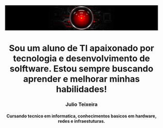 ![](banner.jpg)
<h1 align="center">Sou um aluno de TI apaixonado por tecnologia e desenvolvimento de solftware. Estou sempre buscando aprender e melhorar minhas habilidades!<?h1>
<h3 align="center"> Julio Teixeira</h3>
<h4 align="center">Cursando tecnico em informatica, conhecimentos basicos em hardware, redes e infraestuturas.</h4>


<!--
**julioteixeeira/julioteixeeira** is a ✨ _special_ ✨ repository because its `README.md` (this file) appears on your GitHub profile.

Here are some ideas to get you started:

- 🔭 I’m currently working on ...
- 🌱 I’m currently learning ...
- 👯 I’m looking to collaborate on ...
- 🤔 I’m looking for help with ...
- 💬 Ask me about ...
- 📫 How to reach me: ...
- 😄 Pronouns: ...
- ⚡ Fun fact: ...
-->
